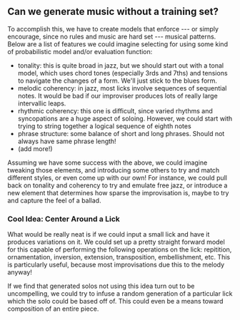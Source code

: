 ## Can we generate music without a training set?

To accomplish this, we have to create models that enforce --- or simply encourage, since no rules and music are hard set --- musical patterns. Below are a list of features we could imagine selecting for using some kind of probabilistic model and/or evaluation function:

* tonality: this is quite broad in jazz, but we should start out with a tonal model, which uses chord tones (especially 3rds and 7ths) and tensions to navigate the changes of a form. We'll just stick to the blues form.
* melodic coherency: in jazz, most licks involve sequences of sequential notes. It would be bad if our improviser produces lots of really large intervallic leaps.
* rhythmic coherency: this one is difficult, since varied rhythms and syncopations are a huge aspect of soloing. However, we could start with trying to string together a logical sequence of eighth notes
* phrase structure: some balance of short and long phrases. Should not always have same phrase length!
* (add more!)

Assuming we have some success with the above, we could imagine tweaking those elements, and introducing some others to try and match different styles, or even come up with our own! For instance, we could pull back on tonality and coherency to try and emulate free jazz, or introduce a new element that determines how sparse the improvisation is, maybe to try and capture the feel of a ballad.

### Cool Idea: Center Around a Lick
What would be really neat is if we could input a small lick and have it produces variations on it. We could set up a pretty straight forward model for this capable of performing the following operations on the lick: repitition, ornamentation, inversion, extension, transposition, embellishment, etc. This is particularly useful, because most improvisations due this to the melody anyway!

If we find that generated solos not using this idea turn out to be uncompelling, we could try to infuse a random generation of a particular lick which the solo could be based off of. This could even be a means toward composition of an entire piece.
